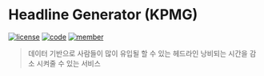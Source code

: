 # Headline Generator (KPMG)
[![license](https://img.shields.io/badge/License-AGPL-red)](https://github.com/NDjust/Generate-HeadLine/blob/master/LICENSE)
[![code](https://img.shields.io/badge/Code-Python3.7-blue)](https://docs.python.org/3/license.html)
[![member](https://img.shields.io/badge/Data-news-blueviolet)](https://news.chosun.com/ranking/list.html)

> 데이터 기반으로 사람들이 많이 유입될 할 수 있는 헤드라인 낭비되는 시간을 감소 시켜줄 수 있는 서비스
